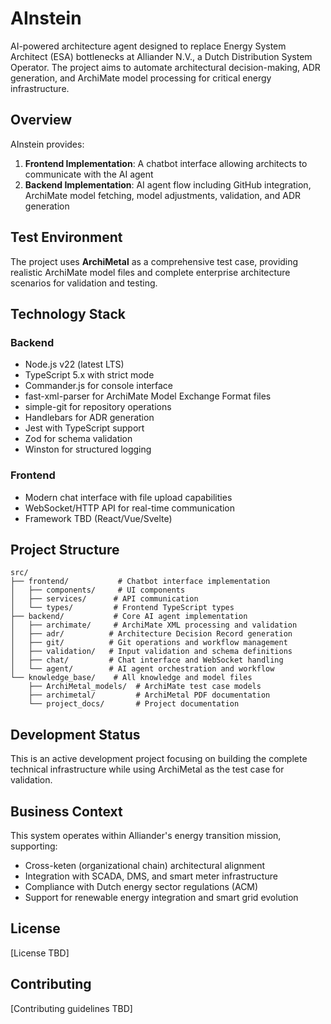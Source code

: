 # AInstein

AI-powered architecture agent designed to replace Energy System Architect (ESA) bottlenecks at Alliander N.V., a Dutch Distribution System Operator. The project aims to automate architectural decision-making, ADR generation, and ArchiMate model processing for critical energy infrastructure.

## Overview

AInstein provides:
1. **Frontend Implementation**: A chatbot interface allowing architects to communicate with the AI agent
2. **Backend Implementation**: AI agent flow including GitHub integration, ArchiMate model fetching, model adjustments, validation, and ADR generation

## Test Environment

The project uses **ArchiMetal** as a comprehensive test case, providing realistic ArchiMate model files and complete enterprise architecture scenarios for validation and testing.

## Technology Stack

### Backend
- Node.js v22 (latest LTS)
- TypeScript 5.x with strict mode
- Commander.js for console interface
- fast-xml-parser for ArchiMate Model Exchange Format files
- simple-git for repository operations
- Handlebars for ADR generation
- Jest with TypeScript support
- Zod for schema validation
- Winston for structured logging

### Frontend
- Modern chat interface with file upload capabilities
- WebSocket/HTTP API for real-time communication
- Framework TBD (React/Vue/Svelte)

## Project Structure

```
src/
├── frontend/           # Chatbot interface implementation
│   ├── components/     # UI components
│   ├── services/      # API communication
│   └── types/         # Frontend TypeScript types
├── backend/           # Core AI agent implementation
│   ├── archimate/     # ArchiMate XML processing and validation
│   ├── adr/          # Architecture Decision Record generation
│   ├── git/          # Git operations and workflow management
│   ├── validation/   # Input validation and schema definitions
│   ├── chat/         # Chat interface and WebSocket handling
│   └── agent/        # AI agent orchestration and workflow
└── knowledge_base/    # All knowledge and model files
    ├── ArchiMetal_models/  # ArchiMate test case models
    ├── archimetal/         # ArchiMetal PDF documentation
    └── project_docs/       # Project documentation
```

## Development Status

This is an active development project focusing on building the complete technical infrastructure while using ArchiMetal as the test case for validation.

## Business Context

This system operates within Alliander's energy transition mission, supporting:
- Cross-keten (organizational chain) architectural alignment
- Integration with SCADA, DMS, and smart meter infrastructure
- Compliance with Dutch energy sector regulations (ACM)
- Support for renewable energy integration and smart grid evolution

## License

[License TBD]

## Contributing

[Contributing guidelines TBD]